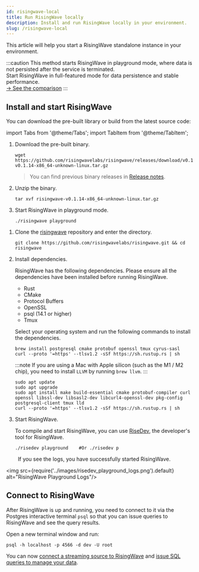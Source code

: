 ```yaml
---
id: risingwave-local
title: Run RisingWave locally
description: Install and run RisingWave locally in your environment.
slug: /risingwave-local
---
```


This article will help you start a RisingWave standalone instance in your environment.

:::caution
This method starts RisingWave in playground mode, where data is not persisted after the service is terminated.<br/>Start RisingWave in full-featured mode for data persistence and stable performance. <br/>[→ See the comparison](../get-started.md#run-risingwave)
:::

## Install and start RisingWave

You can download the pre-built library or build from the latest source code:

import Tabs from '@theme/Tabs';
import TabItem from '@theme/TabItem';

<Tabs>
<TabItem value="library" label="Pre-built package (Linux)">

1. Download the pre-built binary.

    ```shell
    wget https://github.com/risingwavelabs/risingwave/releases/download/v0.1.14/risingwave-v0.1.14-x86_64-unknown-linux.tar.gz
    ```

    > You can find previous binary releases in [Release notes](/release-notes.md).

2. Unzip the binary.

    ```shell
    tar xvf risingwave-v0.1.14-x86_64-unknown-linux.tar.gz
    ```

3. Start RisingWave in playground mode.

    ```shell
    ./risingwave playground
    ```

</TabItem>
<TabItem value="source" label="Build from source (Linux & macOS)">

1. Clone the [risingwave](https://github.com/risingwavelabs/risingwave) repository and enter the directory.

    ```shell
    git clone https://github.com/risingwavelabs/risingwave.git && cd risingwave
    ```

2. Install dependencies.

    RisingWave has the following dependencies. Please ensure all the dependencies have been installed before running RisingWave.

    * Rust
    * CMake
    * Protocol Buffers
    * OpenSSL
    * psql (14.1 or higher)
    * Tmux

    Select your operating system and run the following commands to install the dependencies.

    <Tabs>
    <TabItem value="macos" label="macOS" default>

    ```shell
    brew install postgresql cmake protobuf openssl tmux cyrus-sasl
    curl --proto '=https' --tlsv1.2 -sSf https://sh.rustup.rs | sh
    ```

    :::note
    If you are using a Mac with Apple silicon (such as the M1 / M2 chip), you need to install `LLVM` by running `brew llvm`.
    :::

    </TabItem>
    <TabItem value="linux" label="Linux">

    ```shell
    sudo apt update
    sudo apt upgrade
    sudo apt install make build-essential cmake protobuf-compiler curl openssl libssl-dev libsasl2-dev libcurl4-openssl-dev pkg-config postgresql-client tmux lld
    curl --proto '=https' --tlsv1.2 -sSf https://sh.rustup.rs | sh
    ```

    </TabItem>
    </Tabs>

3. Start RisingWave.

    To compile and start RisingWave, you can use [RiseDev](https://github.com/risingwavelabs/risingwave/blob/main/docs/developer-guide.md#set-up-the-development-environment), the developer's tool for RisingWave.
  
    ```shell
    ./risedev playground    #Or ./risedev p
    ```


</TabItem>
</Tabs>

&nbsp;&nbsp;&nbsp;&nbsp;&nbsp;&nbsp;&nbsp;&nbsp;If you see the logs, you have successfully started RisingWave.

<img src={require('../images/risedev_playground_logs.png').default} alt="RisingWave Playground Logs"/>

## Connect to RisingWave

After RisingWave is up and running, you need to connect to it via the Postgres interactive terminal `psql` so that you can issue queries to RisingWave and see the query results.

Open a new terminal window and run:

```shell
psql -h localhost -p 4566 -d dev -U root
```
    
You can now [connect a streaming source to RisingWave](/sql/commands/sql-create-source.md) and [issue SQL queries to manage your data](risingwave-sql-101.md).
